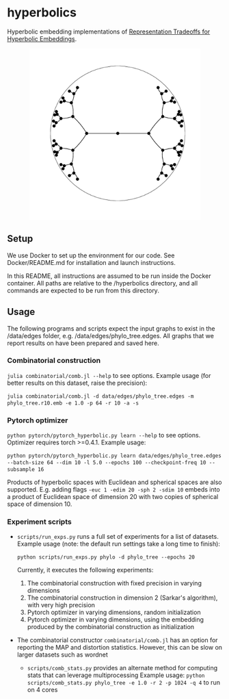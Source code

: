 # hyperbolics
Hyperbolic embedding implementations of [Representation Tradeoffs for Hyperbolic Embeddings](https://arxiv.org/pdf/1804.03329.pdf).

<p align="center">
  <img src="assets/binary_tree.png" alt="Hyperbolic embedding of binary tree" width="400"/>
</p>

## Setup
We use Docker to set up the environment for our code. See Docker/README.md for installation and launch instructions.

In this README, all instructions are assumed to be run inside the Docker container. All paths are relative to the /hyperbolics directory, and all commands are expected to be run from this directory.


## Usage
The following programs and scripts expect the input graphs to exist in the /data/edges folder, e.g. /data/edges/phylo_tree.edges. All graphs that we report results on have been prepared and saved here.


### Combinatorial construction
`julia combinatorial/comb.jl --help` to see options. Example usage (for better results on this dataset, raise the precision):

```
julia combinatorial/comb.jl -d data/edges/phylo_tree.edges -m phylo_tree.r10.emb -e 1.0 -p 64 -r 10 -a -s
```

### Pytorch optimizer
`python pytorch/pytorch_hyperbolic.py learn --help` to see options. Optimizer requires torch >=0.4.1. Example usage:

```
python pytorch/pytorch_hyperbolic.py learn data/edges/phylo_tree.edges --batch-size 64 --dim 10 -l 5.0 --epochs 100 --checkpoint-freq 10 --subsample 16
```

Products of hyperbolic spaces with Euclidean and spherical spaces are also supported. E.g. adding flags `-euc 1 -edim 20 -sph 2 -sdim 10` embeds into a product of Euclidean space of dimension 20 with two copies of spherical space of dimension 10.

### Experiment scripts
* `scripts/run_exps.py` runs a full set of experiments for a list of datasets. Example usage (note: the default run settings take a long time to finish):
    ```
    python scripts/run_exps.py phylo -d phylo_tree --epochs 20
    ```

    Currently, it executes the following experiments:
    1. The combinatorial construction with fixed precision in varying dimensions
    2. The combinatorial construction in dimension 2 (Sarkar's algorithm), with very high precision
    3. Pytorch optimizer in varying dimensions, random initialization
    4. Pytorch optimizer in varying dimensions, using the embedding produced by the combinatorial construction as initialization 

* The combinatorial constructor `combinatorial/comb.jl` has an option for reporting the MAP and distortion statistics. However, this can be slow on larger datasets such as wordnet
    * `scripts/comb_stats.py` provides an alternate method for computing stats that can leverage multiprocessing
        Example usage: `python scripts/comb_stats.py phylo_tree -e 1.0 -r 2 -p 1024 -q 4` to run on 4 cores

<!--

[comment]: # ( scripts/comb_stats.py for embedding and stats just for combinatorial construction)

[comment]: # (    * this is intended specifically for computing statistics for the combinatorial embedding on large datasets. for other uses, e.g. generating the embedding for downstream use, it is recommended to use the basic program)

[comment]: # (    * will save temporary files to distances/ directory)

[comment]: # (    * If the dataset is large (wordnet), you will see stats for every batch and aggregate statistics at the end)

[comment]: # (        * warning about overloading files; if you play with batch size in this code, you might need to clear this directory after every run)

-->
